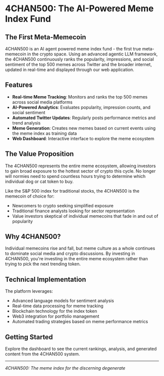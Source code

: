 # 4CHAN500: The AI-Powered Meme Index Fund

## The First Meta-Memecoin

4CHAN500 is an AI agent powered meme index fund - the first true meta-memecoin in the crypto space. Using an advanced agentic LLM framework, the 4CHAN500 continuously ranks the popularity, impressions, and social sentiment of the top 500 memes across Twitter and the broader internet, updated in real-time and displayed through our web application.

## Features

- **Real-time Meme Tracking**: Monitors and ranks the top 500 memes across social media platforms
- **AI-Powered Analytics**: Evaluates popularity, impression counts, and social sentiment
- **Automated Twitter Updates**: Regularly posts performance metrics and trend analysis
- **Meme Generation**: Creates new memes based on current events using the meme index as training data
- **Web Dashboard**: Interactive interface to explore the meme ecosystem

## The Value Proposition

The 4CHAN500 represents the entire meme ecosystem, allowing investors to gain broad exposure to the hottest sector of crypto this cycle. No longer will normies need to spend countless hours trying to determine which individual dog or cat token to buy.

Like the S&P 500 index for traditional stocks, the 4CHAN500 is the memecoin of choice for:
- Newcomers to crypto seeking simplified exposure
- Traditional finance analysts looking for sector representation
- Value investors skeptical of individual memecoins that fade in and out of popularity

## Why 4CHAN500?

Individual memecoins rise and fall, but meme culture as a whole continues to dominate social media and crypto discussions. By investing in 4CHAN500, you're investing in the entire meme ecosystem rather than trying to pick the next trending token.

## Technical Implementation

The platform leverages:
- Advanced language models for sentiment analysis
- Real-time data processing for meme tracking
- Blockchain technology for the index token
- Web3 integration for portfolio management
- Automated trading strategies based on meme performance metrics

## Getting Started

Explore the dashboard to see the current rankings, analysis, and generated content from the 4CHAN500 system.

---

*4CHAN500: The meme index for the discerning degenerate* 